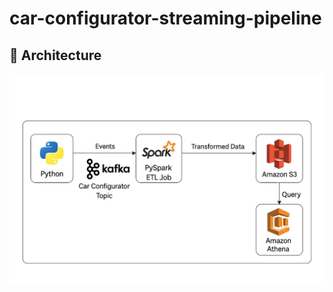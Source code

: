 # car-configurator-streaming-pipeline
## 🧱 Architecture

![Streaming Architecture](assets/architecture.png)
